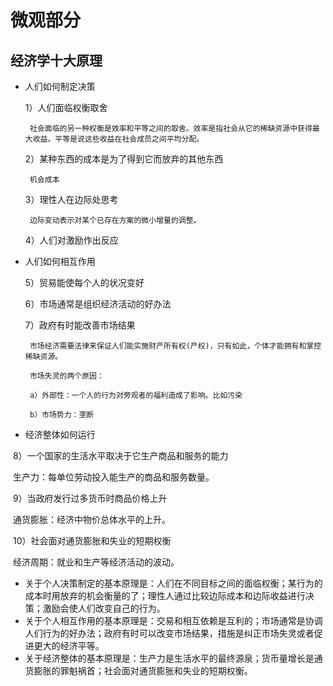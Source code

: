 # 微观部分

## 经济学十大原理

* 人们如何制定决策

    1）人们面临权衡取舍

       社会面临的另一种权衡是效率和平等之间的取舍。效率是指社会从它的稀缺资源中获得最大收益。平等是说这些收益在社会成员之间平均分配。

    2）某种东西的成本是为了得到它而放弃的其他东西

       机会成本

    3）理性人在边际处思考

       边际变动表示对某个已存在方案的微小增量的调整。

    4）人们对激励作出反应

* 人们如何相互作用

    5）贸易能使每个人的状况变好

    6）市场通常是组织经济活动的好办法

    7）政府有时能改善市场结果

       市场经济需要法律来保证人们能实施财产所有权(产权)，只有如此，个体才能拥有和掌控稀缺资源。

       市场失灵的两个原因：

       a）外部性：一个人的行为对旁观者的福利造成了影响。比如污染

       b）市场势力：垄断

* 经济整体如何运行

​    8）一个国家的生活水平取决于它生产商品和服务的能力

​      生产力：每单位劳动投入能生产的商品和服务数量。

​    9）当政府发行过多货币时商品价格上升

​      通货膨胀：经济中物价总体水平的上升。

​    10）社会面对通货膨胀和失业的短期权衡

​      经济周期：就业和生产等经济活动的波动。

* 关于个人决策制定的基本原理是：人们在不同目标之间的面临权衡；某行为的成本时用放弃的机会衡量的了；理性人通过比较边际成本和边际收益进行决策；激励会使人们改变自己的行为。
* 关于个人相互作用的基本原理是：交易和相互依赖是互利的；市场通常是协调人们行为的好办法；政府有时可以改变市场结果，措施是纠正市场失灵或者促进更大的经济平等。
* 关于经济整体的基本原理是：生产力是生活水平的最终源泉；货币量增长是通货膨胀的罪魁祸首；社会面对通货膨胀和失业的短期权衡。